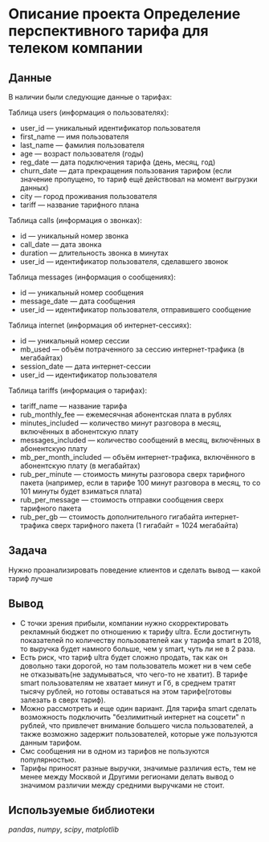 # Описание проекта Определение перспективного тарифа для телеком компании


## Данные

В наличии были следующие данные о тарифах:

Таблица users (информация о пользователях):
- user_id — уникальный идентификатор пользователя
- first_name — имя пользователя
- last_name — фамилия пользователя
- age — возраст пользователя (годы)
- reg_date — дата подключения тарифа (день, месяц, год)
- churn_date — дата прекращения пользования тарифом (если значение пропущено, то тариф ещё действовал на момент выгрузки данных)
- city — город проживания пользователя
- tariff — название тарифного плана

Таблица calls (информация о звонках):
- id — уникальный номер звонка
- call_date — дата звонка
- duration — длительность звонка в минутах
- user_id — идентификатор пользователя, сделавшего звонок

Таблица messages (информация о сообщениях):
- id — уникальный номер сообщения
- message_date — дата сообщения
- user_id — идентификатор пользователя, отправившего сообщение

Таблица internet (информация об интернет-сессиях):
- id — уникальный номер сессии
- mb_used — объём потраченного за сессию интернет-трафика (в мегабайтах)
- session_date — дата интернет-сессии
- user_id — идентификатор пользователя

Таблица tariffs (информация о тарифах):
- tariff_name — название тарифа
- rub_monthly_fee — ежемесячная абонентская плата в рублях
- minutes_included — количество минут разговора в месяц, включённых в абонентскую плату
- messages_included — количество сообщений в месяц, включённых в абонентскую плату
- mb_per_month_included — объём интернет-трафика, включённого в абонентскую плату (в мегабайтах)
- rub_per_minute — стоимость минуты разговора сверх тарифного пакета (например, если в тарифе 100 минут разговора в месяц, то со 101 минуты будет взиматься плата)
- rub_per_message — стоимость отправки сообщения сверх тарифного пакета
- rub_per_gb — стоимость дополнительного гигабайта интернет-трафика сверх тарифного пакета (1 гигабайт = 1024 мегабайта)

## Задача

Нужно проанализировать поведение клиентов и сделать вывод — какой тариф лучше  

## Вывод

- С точки зрения прибыли, компании нужно скорректировать рекламный бюджет по отношению к тарифу ultra. Если достигнуть показателей по количеству пользователей как у тарифа smart в 2018, то выручка будет намного больше, чем у smart, чуть ли не в 2 раза.
- Есть риск, что тариф ultra будет сложно продать, так как он довольно таки дорогой, но там пользователь может ни в чем себе не отказывать(не задумываться, что чего-то не хватит). В тарифе smart пользователям не хватает минут и Гб, в среднем тратят тысячу рублей, но готовы оставаться на этом тарифе(готовы залезать в сверх тариф).
- Можно рассмотреть и еще один вариант. Для тарифа smart сделать возможность подключить "безлимитный интернет на соцсети" n рублей, что привлечет внимание большего числа пользователей, а также возможно задержит пользователей, которые уже пользуются данным тарифом.
- Смс сообщения ни в одном из тарифов не пользуются популярностью.
- Тарифы приносят разные выручки, значимые различия есть, тем не менее между Москвой и Другими регионами делать вывод о значимом различии между средними выручками не стоит.

## Используемые библиотеки
*pandas*,
*numpy*,
*scipy*, 
*matplotlib*

